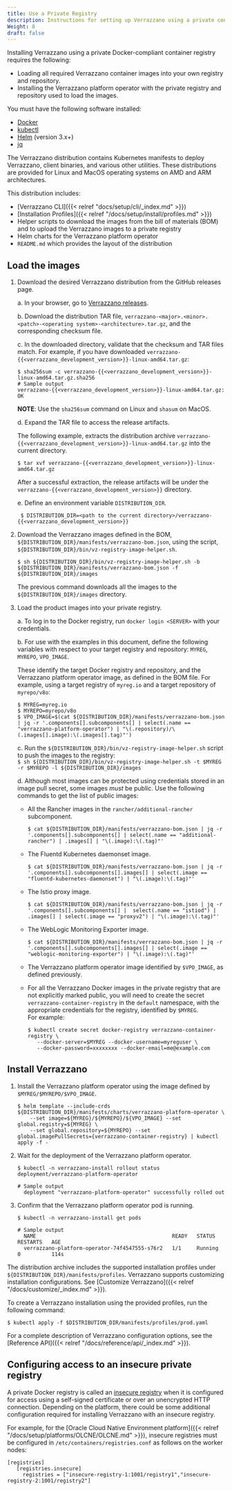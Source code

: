 ```yaml
---
title: Use a Private Registry
description: Instructions for setting up Verrazzano using a private container registry
Weight: 8
draft: false
---
```


Installing Verrazzano using a private Docker-compliant container registry requires the following:

* Loading all required Verrazzano container images into your own registry and repository.
* Installing the Verrazzano platform operator with the private registry and repository used to load the images.

You must have the following software installed:

 - [Docker](https://docs.docker.com/get-docker/)
 - [kubectl](https://kubernetes.io/docs/tasks/tools/)
 - [Helm](https://helm.sh/docs/intro/install/) (version 3.x+)
 - [jq](https://github.com/stedolan/jq/wiki/Installation)

 The Verrazzano distribution contains Kubernetes manifests to deploy Verrazzano, client binaries, and various other utilities. These distributions are provided for Linux and MacOS operating systems on AMD and ARM architectures.

 This distribution includes:
 * [Verrazzano CLI]({{< relref "docs/setup/cli/_index.md" >}})
 * [Installation Profiles]({{< relref "/docs/setup/install/profiles.md" >}})
 * Helper scripts to download the images from the bill of materials (BOM) and to upload the Verrazzano images to a private registry
 * Helm charts for the Verrazzano platform operator
 * `README.md` which provides the layout of the distribution

## Load the images

1. Download the desired Verrazzano distribution from the GitHub releases page.

    a. In your browser, go to [Verrazzano releases](https://github.com/verrazzano/verrazzano/releases).

    b. Download the distribution TAR file, `verrazzano-<major>.<minor>.<patch>-<operating system>-<architecture>.tar.gz`, and the corresponding checksum file.

    c. In the downloaded directory, validate that the checksum and TAR files match.
       For example, if you have downloaded `verrazzano-{{<verrazzano_development_version>}}-linux-amd64.tar.gz`:
      ```
      $ sha256sum -c verrazzano-{{<verrazzano_development_version>}}-linux-amd64.tar.gz.sha256
      # Sample output
      verrazzano-{{<verrazzano_development_version>}}-linux-amd64.tar.gz: OK
      ```
      **NOTE**: Use the `sha256sum` command on Linux and `shasum` on MacOS.

    d. Expand the TAR file to access the release artifacts.

      The following example, extracts the distribution archive `verrazzano-{{<verrazzano_development_version>}}-linux-amd64.tar.gz` into the current directory.

      ```
      $ tar xvf verrazzano-{{<verrazzano_development_version>}}-linux-amd64.tar.gz
      ```
      After a successful extraction, the release artifacts will be under the `verrazzano-{{<verrazzano_development_version>}}` directory.

     e. Define an environment variable `DISTRIBUTION_DIR`.
      ```
       $ DISTRIBUTION_DIR=<path to the current directory>/verrazzano-{{<verrazzano_development_version>}}
      ```
1. Download the Verrazzano images defined in the BOM, `${DISTRIBUTION_DIR}/manifests/verrazzano-bom.json`, using the script, `${DISTRIBUTION_DIR}/bin/vz-registry-image-helper.sh`.
      ```
      $ sh ${DISTRIBUTION_DIR}/bin/vz-registry-image-helper.sh -b ${DISTRIBUTION_DIR}/manifests/verrazzano-bom.json -f ${DISTRIBUTION_DIR}/images  
      ```  
    The previous command downloads all the images to the `${DISTRIBUTION_DIR}/images` directory. 	 

1. Load the product images into your private registry.

    a. To log in to the Docker registry, run `docker login <SERVER>` with your credentials.

    b. For use with the examples in this document, define the following variables with respect to your target registry and repository: `MYREG`, `MYREPO`, `VPO_IMAGE`.    

     These identify the target Docker registry and repository, and the Verrazzano platform operator image, as defined in the BOM file. For example, using a target registry of `myreg.io` and a target repository of `myrepo/v8o`:
      ```
      $ MYREG=myreg.io
      $ MYREPO=myrepo/v8o
      $ VPO_IMAGE=$(cat ${DISTRIBUTION_DIR}/manifests/verrazzano-bom.json | jq -r '.components[].subcomponents[] | select(.name == "verrazzano-platform-operator") | "\(.repository)/\(.images[].image):\(.images[].tag)"')
      ```
    c. Run the `${DISTRIBUTION_DIR}/bin/vz-registry-image-helper.sh` script to push the images to the registry:    
            ```
            $ sh ${DISTRIBUTION_DIR}/bin/vz-registry-image-helper.sh -t $MYREG -r $MYREPO -l ${DISTRIBUTION_DIR}/images
            ```   

     d. Although most images can be protected using credentials stored in an image pull secret, some images _must_ be public. Use the following commands to get the list of public images:

      * All the Rancher images in the `rancher/additional-rancher` subcomponent.
           ```
           $ cat ${DISTRIBUTION_DIR}/manifests/verrazzano-bom.json | jq -r '.components[].subcomponents[] | select(.name == "additional-rancher") | .images[] | "\(.image):\(.tag)"'
           ```
      * The Fluentd Kubernetes daemonset image.
           ```
           $ cat ${DISTRIBUTION_DIR}/manifests/verrazzano-bom.json | jq -r '.components[].subcomponents[].images[] | select(.image == "fluentd-kubernetes-daemonset") | "\(.image):\(.tag)"'
           ```
      * The Istio proxy image.

          ```
          $ cat ${DISTRIBUTION_DIR}/manifests/verrazzano-bom.json | jq -r '.components[].subcomponents[] |  select(.name == "istiod") | .images[] | select(.image == "proxyv2") | "\(.image):\(.tag)"'
          ```
      * The WebLogic Monitoring Exporter image.

          ```
          $ cat ${DISTRIBUTION_DIR}/manifests/verrazzano-bom.json | jq -r '.components[].subcomponents[].images[] | select(.image == "weblogic-monitoring-exporter") | "\(.image):\(.tag)"'
          ```
      * The Verrazzano platform operator image identified by `$VPO_IMAGE`, as defined previously.
      * For all the Verrazzano Docker images in the private registry that are not explicitly marked public, you will need to create the secret `verrazzano-container-registry` in the `default` namespace, with the appropriate credentials for the registry, identified by `$MYREG`.    
       For example:
          ```
          $ kubectl create secret docker-registry verrazzano-container-registry \  
  	         --docker-server=$MYREG --docker-username=myreguser \  
  	         --docker-password=xxxxxxxx --docker-email=me@example.com
          ```     

  ## Install Verrazzano   

  1. Install the Verrazzano platform operator using the image defined by `$MYREG/$MYREPO/$VPO_IMAGE`.  

       ```
       $ helm template --include-crds ${DISTRIBUTION_DIR}/manifests/charts/verrazzano-platform-operator \
           --set image=${MYREG}/${MYREPO}/${VPO_IMAGE} --set global.registry=${MYREG} \
           --set global.repository=${MYREPO} --set global.imagePullSecrets={verrazzano-container-registry} | kubectl apply -f -
       ```

  1. Wait for the deployment of the Verrazzano platform operator.
       ```
       $ kubectl -n verrazzano-install rollout status deployment/verrazzano-platform-operator

       # Sample output
         deployment "verrazzano-platform-operator" successfully rolled out
       ```      

  1. Confirm that the Verrazzano platform operator pod is running.
       ```
       $ kubectl -n verrazzano-install get pods

       # Sample output
         NAME                                            READY   STATUS    RESTARTS   AGE
         verrazzano-platform-operator-74f4547555-s76r2   1/1     Running   0          114s
       ```    
  The distribution archive includes the supported installation profiles under `${DISTRIBUTION_DIR}/manifests/profiles`.
       Verrazzano supports customizing installation configurations. See [Customize Verrazzano]({{< relref "/docs/customize/_index.md" >}}).      

  To create a Verrazzano installation using the provided profiles, run the following command:

  ```
  $ kubectl apply -f $DISTRIBUTION_DIR/manifests/profiles/prod.yaml
  ```     
  For a complete description of Verrazzano configuration options, see the [Reference API]({{< relref "/docs/reference/api/_index.md" >}}).

## Configuring access to an insecure private registry

A private Docker registry is called an [insecure registry](https://docs.docker.com/registry/insecure/) when it is configured for access using a self-signed certificate or over an unencrypted HTTP connection. Depending on the platform, there could be some additional configuration required for installing Verrazzano with an insecure registry.

For example, for the [Oracle Cloud Native Environment platform]({{< relref "/docs/setup/platforms/OLCNE/OLCNE.md" >}}), insecure registries must be configured in `/etc/containers/registries.conf` as follows on the worker nodes:
 ```
 [registries]
    [registries.insecure]
      registries = ["insecure-registry-1:1001/registry1","insecure-registry-2:1001/registry2"]
 ```
